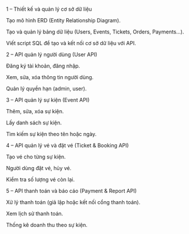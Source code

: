  1 – Thiết kế và quản lý cơ sở dữ liệu

Tạo mô hình ERD (Entity Relationship Diagram).

Tạo và quản lý bảng dữ liệu (Users, Events, Tickets, Orders, Payments…).

Viết script SQL để tạo và kết nối cơ sở dữ liệu với API.

 2 – API quản lý người dùng (User API)


Đăng ký tài khoản, đăng nhập.

Xem, sửa, xóa thông tin người dùng.

Quản lý quyền hạn (admin, user).


 3 – API quản lý sự kiện (Event API)

Thêm, sửa, xóa sự kiện.

Lấy danh sách sự kiện.

Tìm kiếm sự kiện theo tên hoặc ngày.


 4 – API quản lý vé và đặt vé (Ticket & Booking API)

Tạo vé cho từng sự kiện.

Người dùng đặt vé, hủy vé.

Kiểm tra số lượng vé còn lại.


 5 – API thanh toán và báo cáo (Payment & Report API)

Xử lý thanh toán (giả lập hoặc kết nối cổng thanh toán).

Xem lịch sử thanh toán.

Thống kê doanh thu theo sự kiện.
